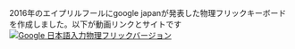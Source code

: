 2016年のエイプリルフールにgoogle japanが発表した物理フリックキーボードを作成しました。以下が動画リンクとサイトです
[![Google 日本語入力物理フリックバージョン](https://github.com/user-attachments/assets/aec5b6de-97ed-4d39-81aa-129b392df61c)](https://youtu.be/5LI1PysAlkU?si=t8umUnH_9durJIMJ)
